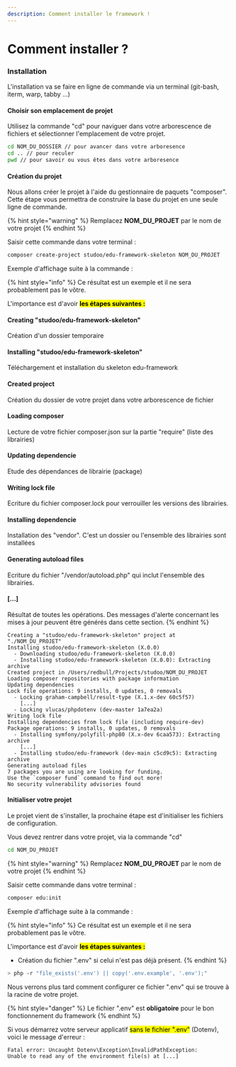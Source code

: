 ```yaml
---
description: Comment installer le framework !
---
```


# Comment installer ?

### Installation

L'installation va se faire en ligne de commande via un terminal (git-bash, iterm, warp, tabby ...)

#### Choisir son emplacement de projet

Utilisez la commande "cd" pour naviguer dans votre arborescence de fichiers et sélectionner l'emplacement de votre projet.

```bash
cd NOM_DU_DOSSIER // pour avancer dans votre arboresence
cd .. // pour reculer
pwd // pour savoir ou vous êtes dans votre arboresence
```

#### Création du projet

Nous allons créer le projet à l'aide du gestionnaire de paquets "composer". Cette étape vous permettra de construire la base du projet en une seule ligne de commande.

{% hint style="warning" %}
Remplacez **NOM\_DU\_PROJET** par le nom de votre projet
{% endhint %}

Saisir cette commande dans votre terminal :

```sh
composer create-project studoo/edu-framework-skeleton NOM_DU_PROJET
```

Exemple d'affichage suite à la commande :&#x20;

{% hint style="info" %}
Ce résultat est un exemple et il ne sera probablement pas le vôtre.

L'importance est d'avoir <mark style="background-color:yellow;">**les étapes suivantes :**</mark>&#x20;

#### Creating "studoo/edu-framework-skeleton"

Création d'un dossier temporaire

#### Installing "studoo/edu-framework-skeleton"

Téléchargement et installation du skeleton edu-framework

#### Created project

Création du dossier de votre projet dans votre arborescence de fichier

#### Loading composer

Lecture de votre fichier composer.json sur la partie "require" (liste des librairies)

#### Updating dependencie

Etude des dépendances de librairie (package)

#### Writing lock file&#x20;

Ecriture du fichier composer.lock pour verrouiller les versions des librairies.

#### Installing dependencie

Installation des "vendor". C'est un dossier ou l'ensemble des librairies sont installées

#### Generating autoload files

Ecriture du fichier "/vendor/autoload.php" qui inclut l'ensemble des librairies.

#### \[...]

Résultat de toutes les opérations. Des messages d'alerte concernant les mises à jour peuvent être générés dans cette section.
{% endhint %}

```shell
Creating a "studoo/edu-framework-skeleton" project at "./NOM_DU_PROJET"
Installing studoo/edu-framework-skeleton (X.0.0)
  - Downloading studoo/edu-framework-skeleton (X.0.0)
  - Installing studoo/edu-framework-skeleton (X.0.0): Extracting archive
Created project in /Users/redbull/Projects/studoo/NOM_DU_PROJET
Loading composer repositories with package information
Updating dependencies
Lock file operations: 9 installs, 0 updates, 0 removals
  - Locking graham-campbell/result-type (X.1.x-dev 60c5f57)
    [...]
  - Locking vlucas/phpdotenv (dev-master 1a7ea2a)
Writing lock file
Installing dependencies from lock file (including require-dev)
Package operations: 9 installs, 0 updates, 0 removals
  - Installing symfony/polyfill-php80 (X.x-dev 6caa573): Extracting archive
    [...]
  - Installing studoo/edu-framework (dev-main c5cd9c5): Extracting archive
Generating autoload files
7 packages you are using are looking for funding.
Use the `composer fund` command to find out more!
No security vulnerability advisories found
```

#### Initialiser votre projet

Le projet vient de s'installer, la prochaine étape est d'initialiser les fichiers de configuration.

Vous devez rentrer dans votre projet, via la commande "cd"

```bash
cd NOM_DU_PROJET
```

{% hint style="warning" %}
Remplacez **NOM\_DU\_PROJET** par le nom de votre projet
{% endhint %}

Saisir cette commande dans votre terminal :

```bash
composer edu:init
```

Exemple d'affichage suite à la commande :

{% hint style="info" %}
Ce résultat est un exemple et il ne sera probablement pas le vôtre.

L'importance est d'avoir <mark style="background-color:yellow;">**les étapes suivantes :**</mark>&#x20;

* Création du fichier ".env" si celui n'est pas déjà présent.
{% endhint %}

```bash
> php -r "file_exists('.env') || copy('.env.example', '.env');"
```

Nous verrons plus tard comment configurer ce fichier ".env" qui se trouve à la racine de votre projet.

{% hint style="danger" %}
Le fichier ".env" est **obligatoire** pour le bon fonctionnement du framework
{% endhint %}

Si vous démarrez votre serveur applicatif <mark style="background-color:yellow;">sans le fichier ".env"</mark> (Dotenv), voici le message d'erreur :

```
Fatal error: Uncaught Dotenv\Exception\InvalidPathException: 
Unable to read any of the environment file(s) at [...]
```
